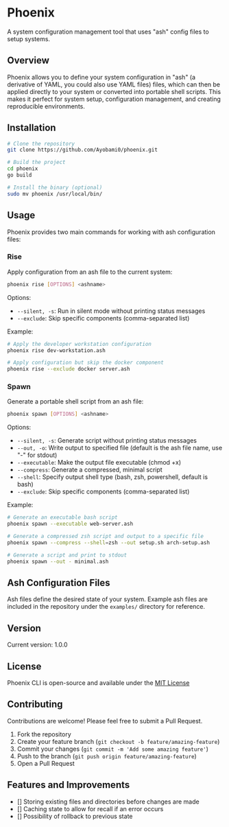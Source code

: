 # Phoenix

A system configuration management tool that uses "ash" config files to setup systems.

## Overview

Phoenix allows you to define your system configuration in "ash" (a derivative of YAML, you could also use YAML files) files, which can then be applied directly to your system or converted into portable shell scripts. This makes it perfect for system setup, configuration management, and creating reproducible environments.

## Installation

```bash
# Clone the repository
git clone https://github.com/Ayobami0/phoenix.git

# Build the project
cd phoenix
go build

# Install the binary (optional)
sudo mv phoenix /usr/local/bin/
```

## Usage

Phoenix provides two main commands for working with ash configuration files:

### Rise

Apply configuration from an ash file to the current system:

```bash
phoenix rise [OPTIONS] <ashname>
```

Options:
- `--silent, -s`: Run in silent mode without printing status messages
- `--exclude`: Skip specific components (comma-separated list)

Example:
```bash
# Apply the developer workstation configuration
phoenix rise dev-workstation.ash

# Apply configuration but skip the docker component
phoenix rise --exclude docker server.ash
```

### Spawn

Generate a portable shell script from an ash file:

```bash
phoenix spawn [OPTIONS] <ashname>
```

Options:
- `--silent, -s`: Generate script without printing status messages
- `--out, -o`: Write output to specified file (default is the ash file name, use "-" for stdout)
- `--executable`: Make the output file executable (chmod +x)
- `--compress`: Generate a compressed, minimal script
- `--shell`: Specify output shell type (bash, zsh, powershell, default is bash)
- `--exclude`: Skip specific components (comma-separated list)

Example:
```bash
# Generate an executable bash script
phoenix spawn --executable web-server.ash

# Generate a compressed zsh script and output to a specific file
phoenix spawn --compress --shell=zsh --out setup.sh arch-setup.ash

# Generate a script and print to stdout
phoenix spawn --out - minimal.ash
```

## Ash Configuration Files

Ash files define the desired state of your system. Example ash files are included in the repository under the `examples/` directory for reference.

## Version

Current version: 1.0.0

## License

Phoenix CLI is open-source and available under the [MIT License](./LICENSE)

## Contributing

Contributions are welcome! Please feel free to submit a Pull Request.

1. Fork the repository
2. Create your feature branch (`git checkout -b feature/amazing-feature`)
3. Commit your changes (`git commit -m 'Add some amazing feature'`)
4. Push to the branch (`git push origin feature/amazing-feature`)
5. Open a Pull Request

## Features and Improvements
- [] Storing existing files and directories before changes are made
- [] Caching state to allow for recall if an error occurs
- [] Possibility of rollback to previous state
